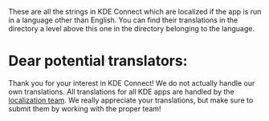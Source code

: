 These are all the strings in KDE Connect which are localized if the app is run in a language other than English. You can find their translations in the directory a level above this one in the directory belonging to the language.

# Dear potential translators:

Thank you for your interest in KDE Connect! We do not actually handle our own translations.
All translations for all KDE apps are handled by the [localization team](https://l10n.kde.org).
We really appreciate your translations, but make sure to submit them by working with the proper team!
